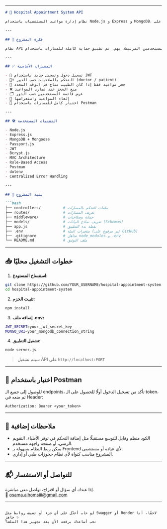 

---

```markdown
# 🏥 Hospital Appointment System API

نظام إدارة مواعيد المستشفيات باستخدام Node.js و Express و MongoDB، يوفر آلية آمنة لحجز وإلغاء المواعيد بين المرضى والأطباء، مع حماية مبنية على JWT وتقسيم الأدوار (دكتور / مريض).

---

## 📌 فكرة المشروع

نظام API بسيط وفعال يتيح للمستخدمين تسجيل الدخول، حجز المواعيد الطبية، إلغاؤها، والاطلاع على بيانات المستخدمين المرتبطة بهم. تم تطبيق حماية كاملة للمسارات باستخدام Passport.js وجدار صلاحيات للتحكم بالدور.

---

## ✅ المميزات الأساسية

- 🔐 تسجيل دخول وتسجيل جديد باستخدام JWT
- 🧑‍⚕️ التحكم بالصلاحيات حسب الدور (doctor / patient)
- 📅 حجز مواعيد فقط إذا كان الطبيب متاح في الوقت المحدد
- ❌ منع الحجز عند تضارب المواعيد
- 🗂️ عرض قائمة المستخدمين حسب الدور
- 🔧 إلغاء المواعيد واستعراضها
- 🧪 اختبار كامل للمسارات باستخدام Postman

---

## 🛠️ التقنيات المستخدمة

- Node.js  
- Express.js  
- MongoDB + Mongoose  
- Passport.js  
- JWT  
- Bcrypt.js  
- MVC Architecture  
- Role-Based Access  
- Postman  
- dotenv  
- Centralized Error Handling

---

## 📁 بنية المشروع

```bash
├── controllers/          # ملفات التحكم بالمسارات
├── routes/               # تعريف المسارات
├── middleware/           # حماية وصلاحيات
├── models/               # تعريف نماذج البيانات (Schemas)
├── app.js                # نقطة بدء التطبيق
├── .env                  # متغيرات البيئة (غير مرفوع على GitHub)
├── .gitignore            # تجاهل node_modules و .env
└── README.md             # ملف التوثيق
```

---

## 📥 خطوات التشغيل محليًا

1. **استنساخ المستودع:**

```bash
git clone https://github.com/YOUR_USERNAME/hospital-appointment-system.git
cd hospital-appointment-system
```

2. **تثبيت الحزم:**

```bash
npm install
```

3. **إضافة ملف .env:**

```bash
JWT_SECRET=your_jwt_secret_key
MONGO_URI=your_mongodb_connection_string
```

4. **تشغيل التطبيق:**

```bash
node server.js
```

> سيتم تشغيل API على `http://localhost:PORT`

---

## 🧪 اختبار باستخدام Postman

للوصول إلى جميع الـ endpoints، تأكد من تسجيل الدخول أولًا للحصول على الـ token، ثم ضعه في Header:

```
Authorization: Bearer <your_token>
```

---

## 📣 ملاحظات إضافية

- الكود منظم وقابل للتوسع مستقبلًا مثل إضافة التحكم في توفر الأطباء، التقويم الزمني، أو صفحة واجهة مستخدم.
- يمكن ربط النظام بسهولة بـ Frontend لأي عيادة أو مستشفى.
- المشروع مناسب كنواة لأي نظام حجوزات طبي أو إداري.

---

## 📬 للتواصل أو الاستفسار

إذا عندك أي سؤال أو اقتراح، تواصل معي مباشرة.  
📧 osama.alhomsiii@gmail.com

---

```

لو حاب أعدّل على أي جزء أو تضيف روابط مثل Swagger أو Render لاحقًا، أنا جاهز ✨  
تحب أساعدك برفعه الآن بعد تجهيز هذا الملف؟
